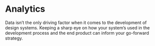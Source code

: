 # Analytics

Data isn’t the only driving factor when it comes to the development of design systems. Keeping a sharp eye on how your system’s used in the development process and the end product can inform your go-forward strategy.
